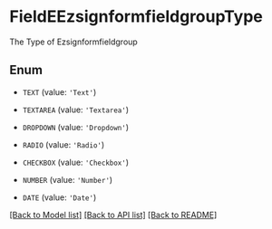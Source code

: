 # FieldEEzsignformfieldgroupType

The Type of Ezsignformfieldgroup

## Enum

* `TEXT` (value: `'Text'`)

* `TEXTAREA` (value: `'Textarea'`)

* `DROPDOWN` (value: `'Dropdown'`)

* `RADIO` (value: `'Radio'`)

* `CHECKBOX` (value: `'Checkbox'`)

* `NUMBER` (value: `'Number'`)

* `DATE` (value: `'Date'`)

[[Back to Model list]](../README.md#documentation-for-models) [[Back to API list]](../README.md#documentation-for-api-endpoints) [[Back to README]](../README.md)


